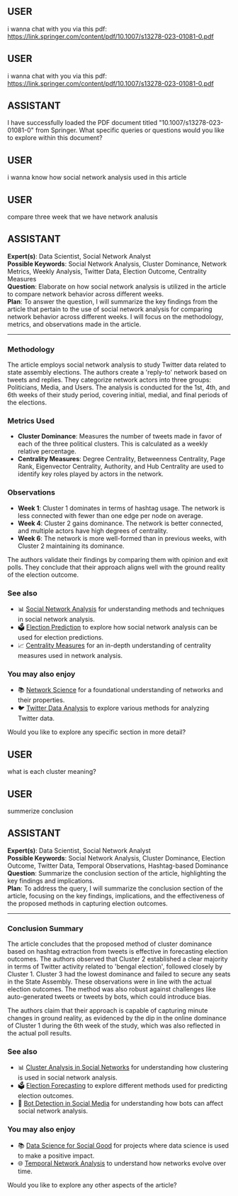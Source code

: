 ## USER
i wanna chat with you via this pdf:
https://link.springer.com/content/pdf/10.1007/s13278-023-01081-0.pdf

## USER
i wanna chat with you via this pdf:
https://link.springer.com/content/pdf/10.1007/s13278-023-01081-0.pdf

## ASSISTANT
I have successfully loaded the PDF document titled "10.1007/s13278-023-01081-0" from Springer. What specific queries or questions would you like to explore within this document?

## USER
i wanna know how social network analysis used in this article

## USER
compare three week that we have network analusis

## ASSISTANT
**Expert(s)**: Data Scientist, Social Network Analyst  
**Possible Keywords**: Social Network Analysis, Cluster Dominance, Network Metrics, Weekly Analysis, Twitter Data, Election Outcome, Centrality Measures  
**Question**: Elaborate on how social network analysis is utilized in the article to compare network behavior across different weeks.  
**Plan**: To answer the question, I will summarize the key findings from the article that pertain to the use of social network analysis for comparing network behavior across different weeks. I will focus on the methodology, metrics, and observations made in the article.

***

### Methodology
The article employs social network analysis to study Twitter data related to state assembly elections. The authors create a 'reply-to' network based on tweets and replies. They categorize network actors into three groups: Politicians, Media, and Users. The analysis is conducted for the 1st, 4th, and 6th weeks of their study period, covering initial, medial, and final periods of the elections.

### Metrics Used
- **Cluster Dominance**: Measures the number of tweets made in favor of each of the three political clusters. This is calculated as a weekly relative percentage.
- **Centrality Measures**: Degree Centrality, Betweenness Centrality, Page Rank, Eigenvector Centrality, Authority, and Hub Centrality are used to identify key roles played by actors in the network.

### Observations
- **Week 1**: Cluster 1 dominates in terms of hashtag usage. The network is less connected with fewer than one edge per node on average.
- **Week 4**: Cluster 2 gains dominance. The network is better connected, and multiple actors have high degrees of centrality.
- **Week 6**: The network is more well-formed than in previous weeks, with Cluster 2 maintaining its dominance.

The authors validate their findings by comparing them with opinion and exit polls. They conclude that their approach aligns well with the ground reality of the election outcome.

### See also
- 📊 [Social Network Analysis](https://www.google.com/search?q=Social+Network+Analysis+methods) for understanding methods and techniques in social network analysis.
- 🗳️ [Election Prediction](https://www.google.com/search?q=Election+Prediction+using+Social+Network+Analysis) to explore how social network analysis can be used for election predictions.
- 📈 [Centrality Measures](https://www.google.com/search?q=Centrality+Measures+in+Social+Network+Analysis) for an in-depth understanding of centrality measures used in network analysis.

### You may also enjoy
- 📚 [Network Science](https://www.google.com/search?q=Introduction+to+Network+Science) for a foundational understanding of networks and their properties.
- 🐦 [Twitter Data Analysis](https://www.google.com/search?q=Twitter+Data+Analysis+methods) to explore various methods for analyzing Twitter data.

Would you like to explore any specific section in more detail?

## USER
what is each cluster meaning?

## USER
summerize conclusion

## ASSISTANT
**Expert(s)**: Data Scientist, Social Network Analyst  
**Possible Keywords**: Social Network Analysis, Cluster Dominance, Election Outcome, Twitter Data, Temporal Observations, Hashtag-based Dominance  
**Question**: Summarize the conclusion section of the article, highlighting the key findings and implications.  
**Plan**: To address the query, I will summarize the conclusion section of the article, focusing on the key findings, implications, and the effectiveness of the proposed methods in capturing election outcomes.

***

### Conclusion Summary

The article concludes that the proposed method of cluster dominance based on hashtag extraction from tweets is effective in forecasting election outcomes. The authors observed that Cluster 2 established a clear majority in terms of Twitter activity related to 'bengal election', followed closely by Cluster 1. Cluster 3 had the lowest dominance and failed to secure any seats in the State Assembly. These observations were in line with the actual election outcomes. The method was also robust against challenges like auto-generated tweets or tweets by bots, which could introduce bias.

The authors claim that their approach is capable of capturing minute changes in ground reality, as evidenced by the dip in the online dominance of Cluster 1 during the 6th week of the study, which was also reflected in the actual poll results.

### See also
- 📊 [Cluster Analysis in Social Networks](https://www.google.com/search?q=Cluster+Analysis+in+Social+Networks) for understanding how clustering is used in social network analysis.
- 🗳️ [Election Forecasting](https://www.google.com/search?q=Election+Forecasting+methods) to explore different methods used for predicting election outcomes.
- 🤖 [Bot Detection in Social Media](https://www.google.com/search?q=Bot+Detection+in+Social+Media) for understanding how bots can affect social network analysis.

### You may also enjoy
- 📚 [Data Science for Social Good](https://www.google.com/search?q=Data+Science+for+Social+Good) for projects where data science is used to make a positive impact.
- 🌐 [Temporal Network Analysis](https://www.google.com/search?q=Temporal+Network+Analysis) to understand how networks evolve over time.

Would you like to explore any other aspects of the article?

